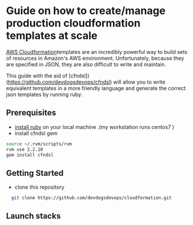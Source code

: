 # Guide on how to create/manage production cloudformation templates at scale

[AWS Cloudformation](https://docs.aws.amazon.com/AWSCloudFormation/latest/UserGuide/GettingStarted.html)templates are an incredibly powerful way to build sets of resources in Amazon's AWS environment. Unfortunately, because they are specified in JSON, they are also difficult to write and maintain.

This guide with the aid of [cfndsl])(https://github.com/devdogsdevops/cfndsl) will allow you to write equivalent templates in a more friendly language and generate the correct json templates by running ruby.

## Prerequisites
  - [install ruby](https://tecadmin.net/install-ruby-latest-stable-centos/) on your local machine .(my workstation runs centos7 )
  - install cfndsl gem
  ```bash
  source ~/.rvm/scripts/rvm
  rvm use 2.2.10
  gem install cfndsl
  ```
## Getting Started

   - clone this repository
   ```bash
     git clone https://github.com/devdogsdevops/cloudformation.git
   ```

## Launch stacks

